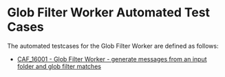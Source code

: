 # Glob Filter Worker Automated Test Cases

The automated testcases for the Glob Filter Worker are defined as follows:

- [CAF_16001 - Glob Filter Worker - generate messages from an input folder and glob filter matches](CAF_8001)

